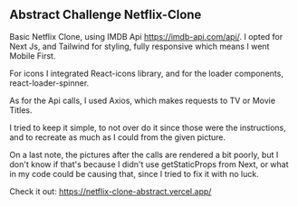

## Abstract Challenge Netflix-Clone

Basic Netflix Clone, using IMDB Api https://imdb-api.com/api/. I opted for Next Js, and Tailwind for styling, fully responsive which means I went Mobile First.

For icons I integrated React-icons library, and for the loader components, react-loader-spinner.

As for the Api calls, I used Axios, which makes requests to TV or Movie Titles.

I tried to keep it simple, to not over do it since those were the instructions, and to recreate as much as I could from the given picture.

On a last note, the pictures after the calls are rendered a bit poorly, but I don't know if that's because I didn't use getStaticProps from Next, or what in my code could be causing that, since I tried to fix it with no luck. 

Check it out: https://netflix-clone-abstract.vercel.app/
